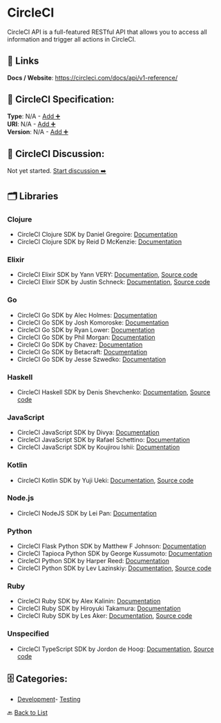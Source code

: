 # CircleCI

CircleCI API is a full-featured RESTful API that allows you to access all information and trigger all actions in CircleCI.

##  🔗 Links
**Docs / Website**: https://circleci.com/docs/api/v1-reference/

## 🧬 CircleCI Specification:
**Type**: N/A - [Add ➕](https://github.com/apis-list/apis-list/edit/main/apis.yaml#L2875)  
**URI**: N/A - [Add ➕](https://github.com/apis-list/apis-list/edit/main/apis.yaml#L2875)  
**Version**: N/A - [Add ➕](https://github.com/apis-list/apis-list/edit/main/apis.yaml#L2875)

## 💬 CircleCI Discussion:
Not yet started. [Start discussion ➡️](https://github.com/apis-list/apis-list/discussions/new)

## 🗂️ Libraries
### Clojure
- CircleCI Clojure SDK by Daniel Gregoire: [Documentation](https://github.com/semperos/cci)
- CircleCI Clojure SDK by Reid D McKenzie: [Documentation](https://github.com/arrdem/circleci.api)
### Elixir
- CircleCI Elixir SDK by Yann VERY: [Documentation](https://hexdocs.pm/circler/api-reference.html), [Source code](https://github.com/yannvery/circler)
- CircleCI Elixir SDK by Justin Schneck: [Documentation](https://github.com/mobileoverlord/circleci), [Source code](https://hex.pm/packages/circle_ci)
### Go
- CircleCI Go SDK by Alec Holmes: [Documentation](https://github.com/alecholmez/GoDash)
- CircleCI Go SDK by Josh Komoroske: [Documentation](https://github.com/joshdk/circleci-go)
- CircleCI Go SDK by Ryan Lower: [Documentation](https://github.com/ryanlower/go-circleci)
- CircleCI Go SDK by Phil Morgan: [Documentation](https://github.com/psmorgan/go-circleci-api)
- CircleCI Go SDK by Chavez: [Documentation](https://github.com/mtchavez/circlecigo)
- CircleCI Go SDK by Betacraft: [Documentation](https://github.com/betacraft/circleci)
- CircleCI Go SDK by Jesse Szwedko: [Documentation](https://github.com/jszwedko/circleci-cli)
### Haskell
- CircleCI Haskell SDK by Denis Shevchenko: [Documentation](https://github.com/denisshevchenko/circlehs), [Source code](http://hackage.haskell.org/package/circlehs)
### JavaScript
- CircleCI JavaScript SDK by Divya: [Documentation](https://github.com/shortdiv/circle-cli)
- CircleCI JavaScript SDK by Rafael Schettino: [Documentation](https://github.com/rcschettino/circleci-rest-sdk)
- CircleCI JavaScript SDK by Koujirou Ishii: [Documentation](https://github.com/kjirou/torus)
### Kotlin
- CircleCI Kotlin SDK by Yuji Ueki: [Documentation](https://github.com/unhappychoice/CircleCI), [Source code](https://jitpack.io/#unhappychoice/circleci)
### Node.js
- CircleCI NodeJS SDK by Lei Pan: [Documentation](https://github.com/superpan/node-circleci)
### Python
- CircleCI Flask Python SDK by Matthew F Johnson: [Documentation](https://github.com/trips2821/flask-api)
- CircleCI Tapioca Python SDK by George Kussumoto: [Documentation](https://github.com/georgeyk/tapioca-circleci)
- CircleCI Python SDK by Harper Reed: [Documentation](https://github.com/harperreed/simple-circleci)
- CircleCI Python SDK by Lev Lazinskiy: [Documentation](https://github.com/levlaz/circleci.py), [Source code](https://pypi.org/project/circleci/1.1.1/)
### Ruby
- CircleCI Ruby SDK by Alex Kalinin: [Documentation](https://github.com/AlexKalinin/circle-ci-rspec-downloader)
- CircleCI Ruby SDK by Hiroyuki Takamura: [Documentation](https://github.com/yukimura1227/circleci_trimmer)
- CircleCI Ruby SDK by Les Aker: [Documentation](https://github.com/akerl/circular), [Source code](https://rubygems.org/gems/circular)
### Unspecified
- CircleCI TypeScript SDK by Jordon de Hoog: [Documentation](https://github.com/jordond/circleci-api), [Source code](https://www.npmjs.com/package/circleci-api)


## 🗄️ Categories:
- [Development](https://github.com/apis-list/apis-list#development-)- [Testing](https://github.com/apis-list/apis-list#testing-)

🔙  [Back to List](https://github.com/apis-list/apis-list)
